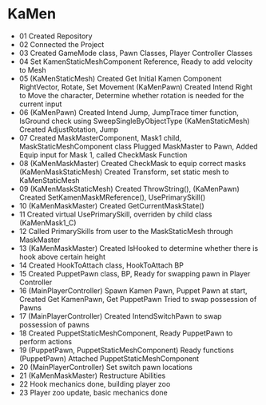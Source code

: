 # KaMen

* 01 Created Repository
* 02 Connected the Project
* 03 Created GameMode class, Pawn Classes, Player Controller Classes
* 04 Set KamenStaticMeshComponent Reference, Ready to add velocity to Mesh
* 05 (KaMenStaticMesh) Created Get Initial Kamen Component RightVector, Rotate, Set Movement 
        (KaMenPawn) Created Intend Right to Move the character, Determine whether rotation is needed for the current input
* 06 (KaMenPawn) Created Intend Jump, JumpTrace timer function, IsGround check using SweepSingleByObjectType
        (KaMenStaticMesh) Created AdjustRotation, Jump
* 07 Created MaskMasterComponent, Mask1 child, MaskStaticMeshComponent class
        Plugged MaskMaster to Pawn,
        Added Equip input for Mask 1, called CheckMask Function 
* 08 (KaMenMaskMaster) Created CheckMask to equip correct masks
        (KaMenMaskStaticMesh) Created Transform, set static mesh to KaMenStaticMesh
* 09 (KaMenMaskStaticMesh) Created ThrowString(),
        (KaMenPawn) Created SetKamenMaskMReference(), UsePrimarySkill()
* 10 (KaMenMaskMaster) Created GetCurrentMaskState()
* 11 Created virtual UsePrimarySkill, overriden by child class (KaMenMask1_C)
* 12 Called PrimarySkills from user to the MaskStaticMesh through MaskMaster
* 13 (KaMenMaskMaster) Created IsHooked to determine whether there is hook above certain height
* 14 Created HookToAttach class, HookToAttach BP
* 15 Created PuppetPawn class, BP, Ready for swapping pawn in Player Controller
* 16 (MainPlayerController) Spawn Kamen Pawn, Puppet Pawn at start,
        Created Get KamenPawn, Get PuppetPawn
        Tried to swap possession of Pawns
* 17 (MainPlayerController) Created IntendSwitchPawn to swap possession of pawns 
* 18 Created PuppetStaticMeshComponent, Ready PuppetPawn to perform actions
* 19 (PuppetPawn, PuppetStaticMeshComponent) Ready functions
        (PuppetPawn) Attached PuppetStaticMeshComponent
* 20 (MainPlayerController) Set switch pawn locations
* 21 (KaMenMaskMaster) Restructure Abilities
* 22 Hook mechanics done, building player zoo
* 23 Player zoo update, basic mechanics done
